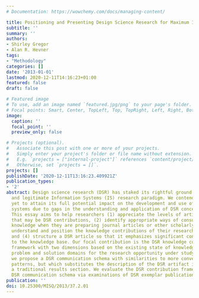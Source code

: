```yaml
---
# Documentation: https://wowchemy.com/docs/managing-content/

title: Positioning and Presenting Design Science Research for Maximum Impact
subtitle: ''
summary: ''
authors:
- Shirley Gregor
- Alan R. Hevner
tags:
- "Methodology"
categories: []
date: '2013-01-01'
lastmod: 2020-12-11T14:16:23+01:00
featured: false
draft: false

# Featured image
# To use, add an image named `featured.jpg/png` to your page's folder.
# Focal points: Smart, Center, TopLeft, Top, TopRight, Left, Right, BottomLeft, Bottom, BottomRight.
image:
  caption: ''
  focal_point: ''
  preview_only: false

# Projects (optional).
#   Associate this post with one or more of your projects.
#   Simply enter your project's folder or file name without extension.
#   E.g. `projects = ["internal-project"]` references `content/project/deep-learning/index.md`.
#   Otherwise, set `projects = []`.
projects: []
publishDate: '2020-12-11T13:16:23.409921Z'
publication_types:
- '2'
abstract: Design science research (DSR) has staked its rightful ground as an important
  and legitimate Information Systems (IS) research paradigm. We contend that DSR has
  yet to attain its full potential impact on the development and use of information
  systems due to gaps in the understanding and application of DSR concepts and methods.
  This essay aims to help researchers (1) appreciate the levels of artifact abstractions
  that may be DSR contributions, (2) identify appropriate ways of consuming and producing
  knowledge when they are preparing journal articles or other scholarly works, (3)
  understand and position the knowledge contributions of their research projects,
  and (4) structure a DSR article so that it emphasizes significant contributions
  to the knowledge base. Our focal contribution is the DSR knowledge contribution
  framework with two dimensions based on the existing state of knowledge in both the
  problem and solution domains for the research opportunity under study. In addition,
  we propose a DSR communication schema with similarities to more conventional publication
  patterns, but which substitutes the description of the DSR artifact in place of
  a traditional results section. We evaluate the DSR contribution framework and the
  DSR communication schema via examinations of DSR exemplar publications.
publication: ''
doi: 10.25300/MISQ/2013/37.2.01
---
```

